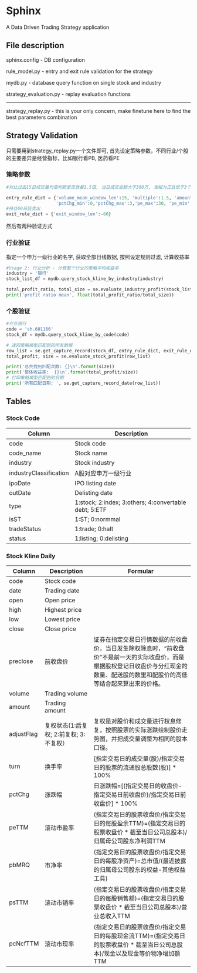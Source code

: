 # Sphinx
A Data Driven Trading Strategy application

## File description

sphinx.config - DB configuration 

rule_model.py - entry and exit rule validation for the strategy

mydb.py - database query function on single stock and industry

strategy_evaluation.py - replay evaluation functions

-------------------------------------------------------

strategy_replay.py - this is your only concern, make finetune here to find the best parameters combination

## Strategy Validation
只需要用到strategy_replay.py一个文件即可, 首先设定策略参数，不同行业/个股的主要差异是经营指标，比如银行看PB, 医药看PE
### 策略参数

```python
#对比过去15日成交量均值判断是否放量1.5倍, 当日成交金额大于300万, 涨幅为正且低于3个点，pe在0-30之间，pb<1

entry_rule_dict = {'volume_mean_window_len':15, 'multiple':1.5, 'amount_min':3000000, 
                   'pctChg_min':0,'pctChg_max':3,'pe_max':30, 'pe_min':0, 'pb_max':1}
#持仓60日后卖出
exit_rule_dict = {'exit_window_len':-60}
```

然后有两种验证方式

### 行业验证
指定一个申万一级行业的名字, 获取全部日线数据, 按照设定规则过滤, 计算收益率

```python
#Usage 2: 行业分析 - 计算整个行业的策略平均收益率
industry = '银行'
stock_list_df = mydb.query_stock_kline_by_industry(industry)

total_profit_ratio, total_size = se.evaluate_industry_profit(stock_list_df, entry_rule_dict, exit_rule_dict)
print('profit ratio mean', float(total_profit_ratio/total_size))
```

### 个股验证

```python
#兴业银行
code = 'sh.601166'
stock_df = mydb.query_stock_kline_by_code(code)

# 返回策略模型匹配到的所有数据
row_list = se.get_capture_record(stock_df, entry_rule_dict, exit_rule_dict)
total_profit, size = se.evaluate_stock_profit(row_list)

print('总共找到匹配次数: {}\n'.format(size))
print('整体收益率:  {}\n'.format(total_profit/size))
# 打印策略模型匹配到的日期
print('所有匹配日期: ', se.get_capture_record_date(row_list))
```

## Tables
### Stock Code
| Column        | Description |
| ------------- | ------------- |
| code          | Stock code  |
| code_name     | Stock name  |
| industry      | Stock industry |
| industryClassification | A股对应申万一级行业 |
| ipoDate       | IPO listing date |
| outDate       | Delisting date |
| type          | 1:stock; 2:index; 3:others; 4:convertable debt; 5:ETF |
| isST          | 1:ST; 0:normmal |
| tradeStatus   | 1:trade; 0:halt |
| status        | 1:listing; 0:delisting |


### Stock Kline Daily
| Column        | Description | Formular|
| ------------- | ------------- | ------------- |
| code          | Stock code  | |
| date          | Trading date | |
| open          | Open price | |
| high          | Highest price | |
| low           | Lowest price | |
| close         | Close price | |
| preclose      | 前收盘价 | 证券在指定交易日行情数据的前收盘价，当日发生除权除息时，“前收盘价”不是前一天的实际收盘价，而是根据股权登记日收盘价与分红现金的数量、配送股的数里和配股价的高低等结合起来算出来的价格。|
| volume         | Trading volume | |
| amount         | Trading amount | |
| adjustFlag     | 复权状态(1:后复权; 2:前复权; 3:不复权） | 复权是对股价和成交量进行权息修复，按照股票的实际涨跌绘制股价走势图，并把成交量调整为相同的股本口径。 |
| turn            | 换手率 | [指定交易日的成交量(股)/指定交易日的股票的流通股总股数(股)] * 100% |
| pctChg        | 涨跌幅 | 日涨跌幅=[(指定交易日的收盘价-指定交易日前收盘价)/指定交易日前收盘价] * 100%|
| peTTM         | 滚动市盈率 | (指定交易日的股票收盘价/指定交易日的每股盈余TTM)=(指定交易日的股票收盘价 * 截至当日公司总股本)/归属母公司股东净利润TTM |
| pbMRQ | 市净率 | (指定交易日的股票收盘价/指定交易日的每股净资产)=总市值/(最近披露的归属母公司股东的权益-其他权益工具) |
| psTTM | 滚动市销率 | (指定交易日的股票收盘价/指定交易日的每股销售额)=(指定交易日的股票收盘价 * 截至当日公司总股本)/营业总收入TTM |
| pcNcfTTM      | 滚动市现率 | (指定交易日的股票收盘价/指定交易日的每股现金流TTM)=(指定交易日的股票收盘价 * 截至当日公司总股本)/现金以及现金等价物净增加额TTM |


